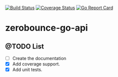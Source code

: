 [![Build Status](https://travis-ci.org/riquellopes/zerobounce-go-api.svg?branch=master)](https://travis-ci.org/riquellopes/zerobounce-go-api)
[![Coverage Status](https://coveralls.io/repos/github/riquellopes/zerobounce-go-api/badge.svg?branch=master)](https://coveralls.io/github/riquellopes/zerobounce-go-api?branch=master)
[![Go Report Card](https://goreportcard.com/badge/github.com/riquellopes/zerobounce-go-api)](https://goreportcard.com/report/github.com/riquellopes/zerobounce-go-api)

# zerobounce-go-api

@TODO List
-----
* [ ] Create the documentation
* [x] Add coverage support.
* [x] Add unit tests.

